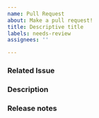 ```yaml
---
name: Pull Request
about: Make a pull request!
title: Descriptive title
labels: needs-review
assignees: ''

---
```


### Related Issue
<!--- 
Please refer to the Issue(s) this Pull Request addresses. This should be an Issue that is ready for implementation. 
For example: #89-Create-a-pull-request-template
-->


### Description
<!-- 
A brief description of what was done to implement the issue. 
For example: "Added method to the WorldBuild that easily creates walls and doors to shape a room."
-->


### Release notes
<!-- Please describe in a single line what the implementation does in user-friendly wording. If the work is not deemed important enough to be included in the Release Notes, you can write “N/A” here.
Examples:
- Fixed a bug that allowed agents to drop intraversable objects on each other.
- MATRX now allows you to easily create new rooms in your world.
-->

